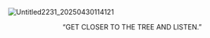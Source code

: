 ![Untitled2231_20250430114121](https://github.com/user-attachments/assets/8c624df9-6a5c-490a-b6c6-d70eb510f4f9)

<p align="center">
“GET CLOSER TO THE TREE AND LISTEN.”
</p>
